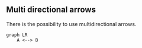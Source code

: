 ## Multi directional arrows [​](#multi-directional-arrows)

There is the possibility to use multidirectional arrows.

```mermaid
graph LR
    A <--> B